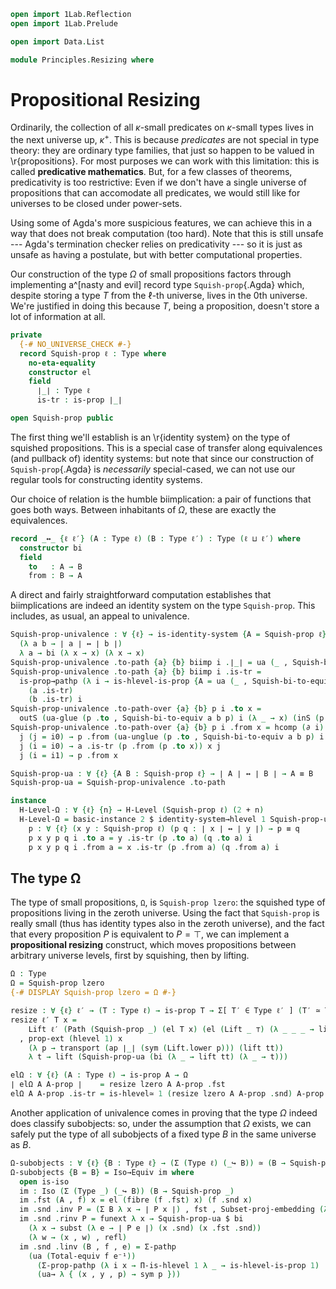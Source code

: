 ```agda
open import 1Lab.Reflection
open import 1Lab.Prelude

open import Data.List

module Principles.Resizing where
```

# Propositional Resizing

Ordinarily, the collection of all $\kappa$-small predicates on
$\kappa$-small types lives in the next universe up, $\kappa^+$. This is
because _predicates_ are not special in type theory: they are ordinary
type families, that just so happen to be valued in \r{propositions}. For
most purposes we can work with this limitation: this is called
**predicative mathematics**. But, for a few classes of theorems,
predicativity is too restrictive: Even if we don't have a single
universe of propositions that can accomodate all predicates, we would
still like for universes to be closed under power-sets.

Using some of Agda's more suspicious features, we can achieve this in a
way that does not break computation (too hard). Note that this is still
unsafe --- Agda's termination checker relies on predicativity --- so it
is just as unsafe as having a postulate, but with better computational
properties.

Our construction of the type $\Omega$ of small propositions factors
through implementing a^[nasty and evil] record type `Squish-prop`{.Agda}
which, despite storing a type $T$ from the $\ell$-th universe, lives in
the 0th universe. We're justified in doing this because $T$, being a
proposition, doesn't store a lot of information at all.

```agda
private
  {-# NO_UNIVERSE_CHECK #-}
  record Squish-prop ℓ : Type where
    no-eta-equality
    constructor el
    field
      ∣_∣ : Type ℓ
      is-tr : is-prop ∣_∣

open Squish-prop public
```

The first thing we'll establish is an \r{identity system} on the type of
squished propositions. This is a special case of transfer along
equivalences (and pullback of) identity systems: but note that since our
construction of `Squish-prop`{.Agda} is _necessarily_ special-cased, we
can not use our regular tools for constructing identity systems.

Our choice of relation is the humble biimplication: a pair of functions
that goes both ways. Between inhabitants of $\Omega$, these are exactly
the equivalences.

```agda
record _↔_ {ℓ ℓ′} (A : Type ℓ) (B : Type ℓ′) : Type (ℓ ⊔ ℓ′) where
  constructor bi
  field
    to   : A → B
    from : B → A
```

<!--
```agda
Squish-bi-to-equiv
  : ∀ {ℓ ℓ′} (A : Squish-prop ℓ) (B : Squish-prop ℓ′)
  → (f : ∣ A ∣ ↔ ∣ B ∣)
  → is-equiv (f ._↔_.to)
Squish-bi-to-equiv _ B f .is-eqv y .centre = f ._↔_.from y , B .is-tr _ _
Squish-bi-to-equiv A B f .is-eqv y .paths x =
  Σ-prop-path (λ _ → is-prop→is-set (B .is-tr) _ _)
    (A .is-tr _ _)
module Bi = _↔_
open Bi
```
-->

A direct and fairly straightforward computation establishes that
biimplications are indeed an identity system on the type `Squish-prop`.
This includes, as usual, an appeal to univalence.

```agda
Squish-prop-univalence : ∀ {ℓ} → is-identity-system {A = Squish-prop ℓ}
  (λ a b → ∣ a ∣ ↔ ∣ b ∣)
  λ a → bi (λ x → x) (λ x → x)
Squish-prop-univalence .to-path {a} {b} biimp i .∣_∣ = ua (_ , Squish-bi-to-equiv a b biimp) i
Squish-prop-univalence .to-path {a} {b} biimp i .is-tr =
  is-prop→pathp (λ i → is-hlevel-is-prop {A = ua (_ , Squish-bi-to-equiv a b biimp) i} 1)
    (a .is-tr)
    (b .is-tr) i
Squish-prop-univalence .to-path-over {a} {b} p i .to x =
  outS (ua-glue (p .to , Squish-bi-to-equiv a b p) i (λ _ → x) (inS (p .to x)))
Squish-prop-univalence .to-path-over {a} {b} p i .from x = hcomp (∂ i) λ where
  j (j = i0) → p .from (ua-unglue (p .to , Squish-bi-to-equiv a b p) i x)
  j (i = i0) → a .is-tr (p .from (p .to x)) x j
  j (i = i1) → p .from x

Squish-prop-ua : ∀ {ℓ} {A B : Squish-prop ℓ} → ∣ A ∣ ↔ ∣ B ∣ → A ≡ B
Squish-prop-ua = Squish-prop-univalence .to-path

instance
  H-Level-Ω : ∀ {ℓ} {n} → H-Level (Squish-prop ℓ) (2 + n)
  H-Level-Ω = basic-instance 2 $ identity-system→hlevel 1 Squish-prop-univalence p where
    p : ∀ {ℓ} (x y : Squish-prop ℓ) (p q : ∣ x ∣ ↔ ∣ y ∣) → p ≡ q
    p x y p q i .to a = y .is-tr (p .to a) (q .to a) i
    p x y p q i .from a = x .is-tr (p .from a) (q .from a) i
```

## The type Ω

The type of small propositions, `Ω`, is `Squish-prop lzero`: the
squished type of propositions living in the zeroth universe. Using the
fact that `Squish-prop` is really small (thus has identity types also in
the zeroth universe), and the fact that every proposition $P$ is
equivalent to $P = \top$, we can implement a **propositional resizing**
construct, which moves propositions between arbitrary universe levels,
first by squishing, then by lifting.

```agda
Ω : Type
Ω = Squish-prop lzero
{-# DISPLAY Squish-prop lzero = Ω #-}

resize : ∀ {ℓ} ℓ′ → (T : Type ℓ) → is-prop T → Σ[ T′ ∈ Type ℓ′ ] (T′ ≃ T)
resize ℓ′ T x =
    Lift ℓ′ (Path (Squish-prop _) (el T x) (el (Lift _ ⊤) (λ _ _ _ → lift tt)))
  , prop-ext (hlevel 1) x
    (λ p → transport (ap ∣_∣ (sym (Lift.lower p))) (lift tt))
    λ t → lift (Squish-prop-ua (bi (λ _ → lift tt) (λ _ → t)))

elΩ : ∀ {ℓ} (A : Type ℓ) → is-prop A → Ω
∣ elΩ A A-prop ∣    = resize lzero A A-prop .fst
elΩ A A-prop .is-tr = is-hlevel≃ 1 (resize lzero A A-prop .snd) A-prop
```

<!--
```agda
elΩ!
  : ∀ {ℓ} (A : Type ℓ) {@(tactic hlevel-tactic-worker) aprop : is-hlevel A 1}
  → Ω
∣ elΩ! A {t} ∣ = resize lzero A t .fst
elΩ! A {t} .is-tr = is-hlevel≃ 1 (resize lzero _ _ .snd) t

elΩ-ua : ∀ {ℓ} {A B : Type ℓ} {ap bp} → (A → B) → (B → A) → elΩ A ap ≡ elΩ B bp
elΩ-ua f g = Squish-prop-ua $ bi
  (λ x → Equiv.from (resize _ _ _ .snd) (f (Equiv.to (resize _ _ _ .snd) x)))
  (λ x → Equiv.from (resize _ _ _ .snd) (g (Equiv.to (resize _ _ _ .snd) x)))

elΩₗ-ua : ∀ {ℓ} {A : Type ℓ} {B : Ω} {ap} → (A → ∣ B ∣) → (∣ B ∣ → A) → elΩ A ap ≡ B
elΩₗ-ua f g = Squish-prop-ua $ bi
  (λ x → f (Equiv.to (resize _ _ _ .snd) x))
  (λ x → Equiv.from (resize _ _ _ .snd) (g x))

true→elΩ : ∀ {ℓ} {A : Type ℓ} {ap : is-prop A} → A → ∣ elΩ A ap ∣
true→elΩ x = lift (Squish-prop-ua (bi (λ _ → _) λ _ → x))

elΩ→true : ∀ {ℓ} {A : Type ℓ} {ap : is-prop A} → ∣ elΩ A ap ∣ → A
elΩ→true x = transport (ap ∣_∣ (sym (Lift.lower x))) (lift tt)
```
-->

Another application of univalence comes in proving that the type
$\Omega$ indeed does classify subobjects: so, under the assumption that
$\Omega$ exists, we can safely put the type of all subobjects of a fixed
type $B$ in the same universe as $B$.

```agda
Ω-subobjects : ∀ {ℓ} {B : Type ℓ} → (Σ (Type ℓ) (_↪ B)) ≃ (B → Squish-prop ℓ)
Ω-subobjects {B = B} = Iso→Equiv im where
  open is-iso
  im : Iso (Σ (Type _) (_↪ B)) (B → Squish-prop _)
  im .fst (A , f) x = el (fibre (f .fst) x) (f .snd x)
  im .snd .inv P = (Σ B λ x → ∣ P x ∣) , fst , Subset-proj-embedding (λ x → is-tr (P x))
  im .snd .rinv P = funext λ x → Squish-prop-ua $ bi
    (λ x → subst (λ e → ∣ P e ∣) (x .snd) (x .fst .snd))
    (λ w → (x , w) , refl)
  im .snd .linv (B , f , e) = Σ-pathp
    (ua (Total-equiv f e⁻¹))
      (Σ-prop-pathp (λ i x → Π-is-hlevel 1 λ _ → is-hlevel-is-prop 1)
      (ua→ λ { (x , y , p) → sym p }))
```

<!--
```
_∈_ : ∀ {ℓ ℓ′} {A : Type ℓ} → A → (A → Prop ℓ′) → Type ℓ′
x ∈ P = ∣ P x ∣

-- Like the membership relation defined just above but taking values in
-- the first universe no matter how big the proposition is.
_∈ᵣ_ : ∀ {ℓ ℓ′} {A : Type ℓ} → A → (A → Squish-prop ℓ′) → Type
x ∈ᵣ P = ∣ (elΩ ∣ P x ∣ (P x .is-tr)) ∣

open hlevel-projection
instance
  hlevel-proj-squish-prop : hlevel-projection
  hlevel-proj-squish-prop .underlying-type = quote Squish-prop.∣_∣
  hlevel-proj-squish-prop .has-level = quote Squish-prop.is-tr
  hlevel-proj-squish-prop .get-level _ = returnTC 1
  hlevel-proj-squish-prop .get-argument (_ ∷ t v∷ []) = pure  t
  hlevel-proj-squish-prop .get-argument _ = typeError []

module _ (A B : Ω) where
  _ : is-prop ∣ A ∣
  _ = hlevel!

  _ : is-prop (∣ A ∣ → ∣ B ∣)
  _ = hlevel!

  _ : ∀ {A : Type} (F : A → Ω) → is-prop (∀ x → ∣ F x ∣)
  _ = λ _ → hlevel!

  _ : Ω
  _ = elΩ! (∣ A ∣ × ∣ B ∣)
```
-->
